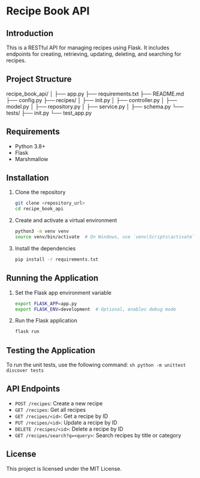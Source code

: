 # Recipe Book API

## Introduction
This is a RESTful API for managing recipes using Flask. It includes endpoints for creating, retrieving, updating, deleting, and searching for recipes.

## Project Structure
recipe_book_api/
│
├── app.py
├── requirements.txt
├── README.md
├── config.py
├── recipes/
│ ├── init.py
│ ├── controller.py
│ ├── model.py
│ ├── repository.py
│ ├── service.py
│ ├── schema.py
└── tests/
├── init.py
└── test_app.py


## Requirements
- Python 3.8+
- Flask
- Marshmallow

## Installation
1. Clone the repository
    ```sh
    git clone <repository_url>
    cd recipe_book_api
    ```

2. Create and activate a virtual environment
    ```sh
    python3 -m venv venv
    source venv/bin/activate  # On Windows, use `venv\Scripts\activate`
    ```

3. Install the dependencies
    ```sh
    pip install -r requirements.txt
    ```

## Running the Application
1. Set the Flask app environment variable
    ```sh
    export FLASK_APP=app.py
    export FLASK_ENV=development  # Optional, enables debug mode
    ```

2. Run the Flask application
    ```sh
    flask run
    ```

## Testing the Application
To run the unit tests, use the following command:
    ```sh
    python -m unittest discover tests
    ```

## API Endpoints
- `POST /recipes`: Create a new recipe
- `GET /recipes`: Get all recipes
- `GET /recipes/<id>`: Get a recipe by ID
- `PUT /recipes/<id>`: Update a recipe by ID
- `DELETE /recipes/<id>`: Delete a recipe by ID
- `GET /recipes/search?q=<query>`: Search recipes by title or category

## License
This project is licensed under the MIT License.
